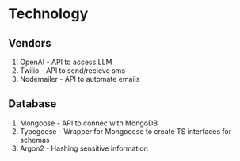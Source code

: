 # Technology

## Vendors ##
1. OpenAI - API to access LLM
2. Twilio - API to send/recieve sms
3. Nodemailer - API to automate emails

## Database ##
1. Mongoose - API to connec with MongoDB
2. Typegoose - Wrapper for Mongooese to create TS interfaces for schemas
3. Argon2 - Hashing sensitive information